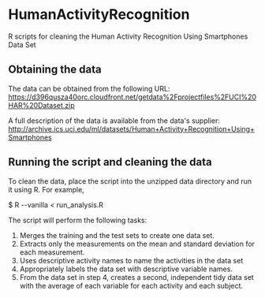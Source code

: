 # HumanActivityRecognition
R scripts for cleaning the Human Activity Recognition Using Smartphones Data Set

## Obtaining the data

The data can be obtained from the following URL:
https://d396qusza40orc.cloudfront.net/getdata%2Fprojectfiles%2FUCI%20HAR%20Dataset.zip

A full description of the data is available from the data's supplier:
http://archive.ics.uci.edu/ml/datasets/Human+Activity+Recognition+Using+Smartphones

## Running the script and cleaning the data

To clean the data, place the script into the unzipped data directory and run it using R. For example,

$ R --vanilla < run_analysis.R

The script will perform the following tasks:

1. Merges the training and the test sets to create one data set.
2. Extracts only the measurements on the mean and standard deviation for each measurement. 
3. Uses descriptive activity names to name the activities in the data set
4. Appropriately labels the data set with descriptive variable names. 
5. From the data set in step 4, creates a second, independent tidy data set with the average of each variable for each activity and each subject.

